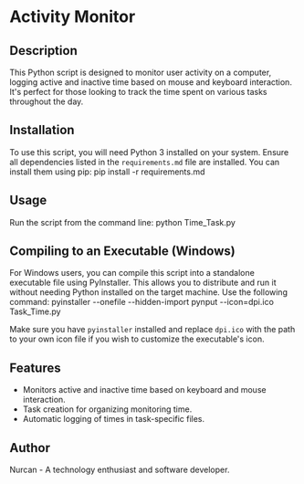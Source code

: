 # Activity Monitor

## Description
This Python script is designed to monitor user activity on a computer, logging active and inactive time based on mouse and keyboard interaction. It's perfect for those looking to track the time spent on various tasks throughout the day.

## Installation
To use this script, you will need Python 3 installed on your system. Ensure all dependencies listed in the `requirements.md` file are installed. You can install them using pip: pip install -r requirements.md

## Usage
Run the script from the command line: python Time_Task.py

## Compiling to an Executable (Windows)
For Windows users, you can compile this script into a standalone executable file using PyInstaller. This allows you to distribute and run it without needing Python installed on the target machine. Use the following command:
pyinstaller --onefile --hidden-import pynput --icon=dpi.ico Task_Time.py



Make sure you have `pyinstaller` installed and replace `dpi.ico` with the path to your own icon file if you wish to customize the executable's icon.

## Features
- Monitors active and inactive time based on keyboard and mouse interaction.
- Task creation for organizing monitoring time.
- Automatic logging of times in task-specific files.

## Author
Nurcan - A technology enthusiast and software developer.



